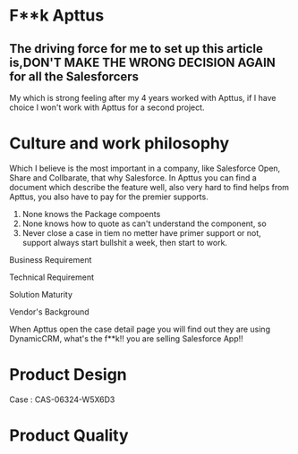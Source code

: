 # F**k Apttus
## The driving force for me to set up this article is,DON'T MAKE THE WRONG DECISION AGAIN for all the Salesforcers

My which is strong feeling after my 4 years worked with Apttus, if I have choice I won't work with Apttus for a second project.

# Culture and work philosophy
Which I believe is the most important in a company, like Salesforce Open, Share and Collbarate, that why Salesforce.
In Apttus you can find a document which describe the feature well, also very hard to find helps from Apttus, you also have to pay for the premier supports.

1. None knows the Package compoents
1. None knows how to quote as can't understand the component, so
1. Never close a case in tiem no metter have primer support or not, support always start bullshit a week, then start to work.

Business Requirement


Technical Requirement

Solution Maturity

Vendor's Background 




When Apttus open the case detail page you will find out they are using DynamicCRM, what's the f**k!! you are selling Salesforce App!!


# Product Design

Case : CAS-06324-W5X6D3
# Product Quality
